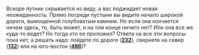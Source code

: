 Вскоре путник скрывается из виду, а вас поджидает новая неожиданность. Прямо посреди пустыни вы видите начало широкой дороги, вымощенной голубоватым камнем. Но если она кончается ничем здесь, то, быть может, и на том конце ничего нет? Или она все же куда-то ведет? Но тогда кто ее проложил? Ответа на все эти вопросы пока нет, а решать надо: пойдете по дороге ([**232**](#n_232)), свернете на север ([**132**](#n_132)) или на юго-восток ([**486**](#n_486))?

